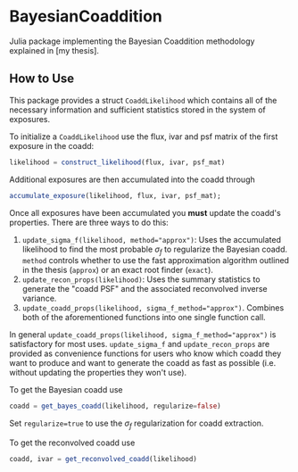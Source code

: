 # BayesianCoaddition

Julia package implementing the Bayesian Coaddition methodology explained in [my thesis].

## How to Use
This package provides a struct `CoaddLikelihood` which contains all of the
necessary information and sufficient statistics stored in the system of exposures.

To initialize a `CoaddLikelihood` use the flux, ivar and psf matrix of the
first exposure in the coadd:

```julia
likelihood = construct_likelihood(flux, ivar, psf_mat)
```

Additional exposures are then accumulated into the coadd through
```julia
accumulate_exposure(likelihood, flux, ivar, psf_mat);
```

Once all exposures have been accumulated you **must** update the coadd's properties.
There are three ways to do this:
1. `update_sigma_f(likelihood, method="approx")`: Uses the accumulated likelihood to find the most probable $\sigma_f$ to regularize the Bayesian coadd. `method` controls whether to use the fast approximation algorithm outlined in the thesis (`approx`) or an exact root finder (`exact`).
2. `update_recon_props(likelihood)`: Uses the summary statistics to generate the "coadd PSF" and the associated reconvolved inverse variance.
3. `update_coadd_props(likelihood, sigma_f_method="approx")`. Combines both of the aforementioned functions into one single function call.

In general `update_coadd_props(likelihood, sigma_f_method="approx")` is satisfactory for most uses. `update_sigma_f` and `update_recon_props` are provided as convenience functions for users who know which coadd they want to produce and want to generate the coadd as fast as possible (i.e. without updating the properties they won't use).

To get the Bayesian coadd use
```julia
coadd = get_bayes_coadd(likelihood, regularize=false)
```
Set `regularize=true` to use the $\sigma_f$ regularization for coadd extraction.

To get the reconvolved coadd use
```julia
coadd, ivar = get_reconvolved_coadd(likelihood)
```
